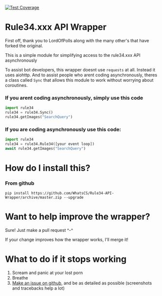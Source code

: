 <!-- I'll figure out this shit later lmao
[![Build Status](https://travis-ci.com/LordOfPolls/Rule34-API-Wrapper.svg?branch=master)](https://travis-ci.com/LordOfPolls/Rule34-API-Wrapper) -->
[![Test Coverage](https://codecov.io/gh/LordOfPolls/Rule34-API-Wrapper/branch/master/graph/badge.svg)](https://codecov.io/gh/LordOfPolls/Rule34-API-Wrapper)
<!-- [![Downloads](https://static.pepy.tech/personalized-badge/rule34?period=total&units=international_system&left_color=grey&right_color=green&left_text=Downloads)](https://pepy.tech/project/rule34) -->
<!-- ![Supported Versions](https://img.shields.io/pypi/pyversions/rule34.svg) -->
<!-- ![Latest Version](https://img.shields.io/pypi/v/rule34.svg) -->
<!-- ![Open Issues](https://img.shields.io/github/issues-raw/LordOfPolls/Rule34-API-Wrapper.svg) -->
# Rule34.xxx API Wrapper

First off, thank you to LordOfPolls along with the many other's that have forked the original.

This is a simple module for simplifying access to the rule34.xxx API asynchronously

To assist bot developers, this wrapper doesnt use ``requests`` at all. Instead it uses aiohttp. And to assist people who arent coding asynchronously, theres a class called ``Sync`` that allows this module to work without worrying about coroutines. 

### If you arent coding asynchronously, simply use this code
```python
import rule34
rule34 = rule34.Sync()
rule34.getImages("SearchQuery")
```
### If you are coding asynchronously use this code:
```python
import rule34
rule34 = rule34.Rule34([your event loop])
await rule34.getImages("SearchQuery")
```

# How do I install this?  
<!-- ### From Pypi:  
``pip install rule34`` -->
### From github
``pip install https://github.com/WhatsCS/Rule34-API-Wrapper/archive/master.zip --upgrade ``

# Want to help improve the wrapper?
Sure! Just make a pull request ^-^

If your change improves how the wrapper works, I'll merge it!

# What to do if it stops working
1. Scream and panic at your lost porn
2. Breathe
2. [Make an issue on github](https://github.com/WhatsCS/Rule34-API-Wrapper/issues/new), and be as detailed as possible
(screenshots and tracebacks help a lot)

